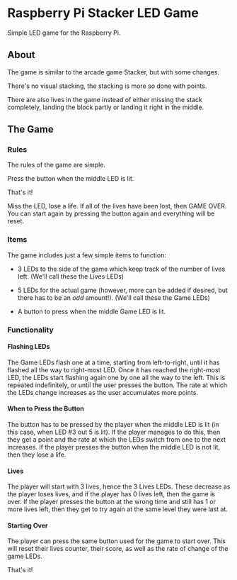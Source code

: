 # Raspberry Pi Stacker LED Game
Simple LED game for the Raspberry Pi.


## About
The game is similar to the arcade game Stacker, but with some changes. 

There's no visual stacking, the stacking is more so done with points. 

There are also lives in the game instead of either missing the stack completely, landing the block partly or landing it right in the middle. 


## The Game

### Rules

The rules of the game are simple. 

Press the button when the middle LED is lit.

That's it!

Miss the LED, lose a life. If all of the lives have been lost, then GAME OVER. You can start again by pressing the button again and everything will be reset.

### Items

The game includes just a few simple items to function:

- 3 LEDs to the side of the game which keep track of the number of lives left. (We'll call these the Lives LEDs)

- 5 LEDs for the actual game (however, more can be added if desired, but there has to be an *odd* amount!). (We'll call these the Game LEDs)

- A button to press when the middle Game LED is lit.

### Functionality

#### Flashing LEDs

The Game LEDs flash one at a time, starting from left-to-right, until it has flashed all the way to right-most LED. Once it has reached the right-most LED, the LEDs start flashing again one by one all the way to the left. This is repeated indefinitely, or until the user presses the button. The rate at which the LEDs change increases as the user accumulates more points.

#### When to Press the Button

The button has to be pressed by the player when the middle LED is lit (in this case, when LED #3 out 5 is lit). If the player manages to do this, then they get a point and the rate at which the LEDs switch from one to the next increases. If the player presses the button when the middle LED is not lit, then they lose a life.

#### Lives

The player will start with 3 lives, hence the 3 Lives LEDs. These decrease as the player loses lives, and if the player has 0 lives left, then the game is over. If the player presses the button at the wrong time and still has 1 or more lives left, then they get to try again at the same level they were last at.

#### Starting Over

The player can press the same button used for the game to start over. This will reset their lives counter, their score, as well as the rate of change of the game LEDs.



That's it!




